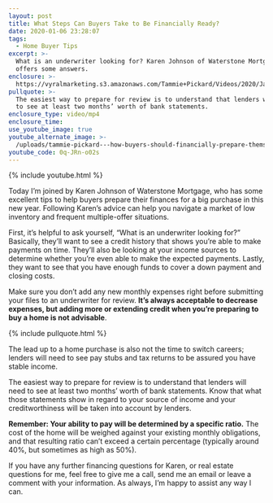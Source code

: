 ```yaml
---
layout: post
title: What Steps Can Buyers Take to Be Financially Ready?
date: 2020-01-06 23:28:07
tags:
  - Home Buyer Tips
excerpt: >-
  What is an underwriter looking for? Karen Johnson of Waterstone Mortgage
  offers some answers.
enclosure: >-
  https://vyralmarketing.s3.amazonaws.com/Tammie+Pickard/Videos/2020/January/What+Steps+Can+Buyers+Take+to+Be+Financially+Ready_.mp4
pullquote: >-
  The easiest way to prepare for review is to understand that lenders will need
  to see at least two months’ worth of bank statements.
enclosure_type: video/mp4
enclosure_time:
use_youtube_image: true
youtube_alternate_image: >-
  /uploads/tammie-pickard---how-buyers-should-financially-prepare-themselves-youtube.jpg
youtube_code: 0q-JRn-o02s
---
```


{% include youtube.html %}

Today I’m joined by Karen Johnson of Waterstone Mortgage, who has some excellent tips to help buyers prepare their finances for a big purchase in this new year. Following Karen’s advice can help you navigate a market of low inventory and frequent multiple-offer situations.&nbsp;

First, it’s helpful to ask yourself, “What is an underwriter looking for?” Basically, they’ll want to see a credit history that shows you’re able to make payments on time. They’ll also be looking at your income sources to determine whether you’re even able to make the expected payments. Lastly, they want to see that you have enough funds to cover a down payment and closing costs.&nbsp;

Make sure you don’t add any new monthly expenses right before submitting your files to an underwriter for review. **It’s always acceptable to decrease expenses, but adding more or extending credit when you’re preparing to buy a home is not advisable**.

{% include pullquote.html %}

The lead up to a home purchase is also not the time to switch careers; lenders will need to see pay stubs and tax returns to be assured you have stable income.&nbsp;

The easiest way to prepare for review is to understand that lenders will need to see at least two months’ worth of bank statements. Know that what those statements show in regard to your source of income and your creditworthiness will be taken into account by lenders.&nbsp;

**Remember: Your ability to pay will be determined by a specific ratio.** The cost of the home will be weighed against your existing monthly obligations, and that resulting ratio can’t exceed a certain percentage (typically around 40%, but sometimes as high as 50%).&nbsp;

If you have any further financing questions for Karen, or real estate questions for me, feel free to give me a call, send me an email or leave a comment with your information. As always, I’m happy to assist any way I can.